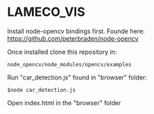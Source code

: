 # LAMECO_VIS


Install node-opencv bindings first. Founde here: https://github.com/peterbraden/node-opencv

Once installed clone this repository in: 

<code>node_opencv/node_modules/opencv/examples</code>


Run "car_detection.js" found in "browser" folder:

<code>$node car_detection.js</code>


Open index.html in the "browser" folder
